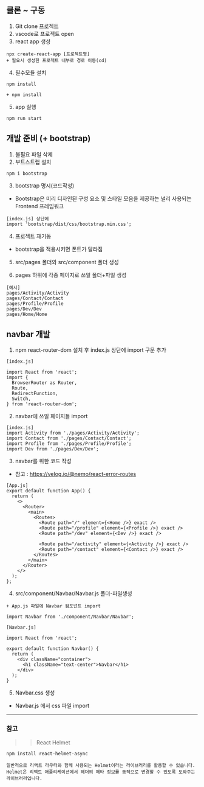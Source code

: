 ## 클론 ~ 구동

1. Git clone 프로젝트
2. vscode로 프로젝트 open
3. react app 생성

```
npx create-react-app [프로젝트명]
+ 필요시 생성한 프로젝트 내부로 경로 이동(cd)
```

4. 필수모듈 설치

```
npm install

+ npm install
```

5. app 실행

```
npm run start
```

## 개발 준비 (+ bootstrap)

1. 불필요 파일 삭제
2. 부트스트랩 설치

```
npm i bootstrap
```

3. bootstrap 명시(코드작성)

- Bootstrap은 미리 디자인된 구성 요소 및 스타일 모음을 제공하는 널리 사용되는 Frontend 프레임워크

```
[index.js] 상단에
import 'bootstrap/dist/css/bootstrap.min.css';
```

4. 프로젝트 재기동

- bootstrap을 적용시키면 폰트가 달라짐

5. src/pages 폴더와 src/component 폴더 생성

6. pages 하위에 각종 페이지로 쓰일 폴더+파일 생성

```
[예시]
pages/Activity/Activity
pages/Contact/Contact
pages/Profile/Profile
pages/Dev/Dev
pages/Home/Home
```

## navbar 개발

1. npm react-router-dom 설치 후 index.js 상단에 import 구문 추가

```
[index.js]

import React from 'react';
import {
  BrowserRouter as Router,
  Route,
  RedirectFunction,
  Switch,
} from 'react-router-dom';

```

2. navbar에 쓰일 페이지들 import

```
[index.js]
import Activity from './pages/Activity/Activity';
import Contact from './pages/Contact/Contact';
import Profile from './pages/Profile/Profile';
import Dev from './pages/Dev/Dev';
```

3. navbar를 위한 코드 작성

- 참고 : https://velog.io/@nemo/react-error-routes

```
[App.js]
export default function App() {
  return (
    <>
      <Router>
        <main>
          <Routes>
            <Route path="/" element={<Home />} exact />
            <Route path="/profile" element={<Profile />} exact />
            <Route path="/dev" element={<Dev />} exact />

            <Route path="/activity" element={<Activity />} exact />
            <Route path="/contact" element={<Contact />} exact />
          </Routes>
        </main>
      </Router>
    </>
  );
};
```

4. src/component/Navbar/Navbar.js 폴더-파일생성

```
+ App.js 파일에 Navbar 컴포넌트 import

import Navbar from './component/Navbar/Navbar';
```

```
[Navbar.js]

import React from 'react';

export default function Navbar() {
  return (
    <div className="container">
      <h1 className="text-center">Navbar</h1>
    </div>
  );
}

```

5. Navbar.css 생성

- Navbar.js 에서 css 파일 import

---

### 참고

> > React Helmet

```
npm install react-helmet-async

일반적으로 리액트 라우터와 함께 사용되는 Helmet이라는 라이브러리를 활용할 수 있습니다. Helmet은 리액트 애플리케이션에서 헤더의 메타 정보를 동적으로 변경할 수 있도록 도와주는 라이브러리입니다.
```
